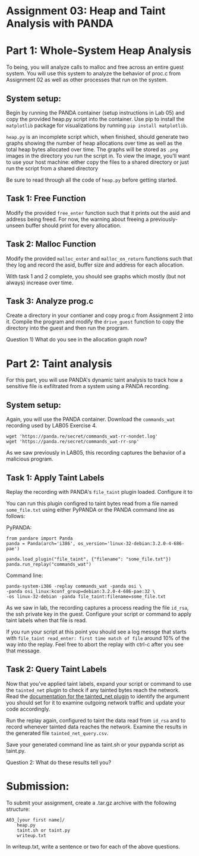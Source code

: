 Assignment 03: Heap and Taint Analysis with PANDA
===


# Part 1: Whole-System Heap Analysis

To being, you will analyze calls to malloc and free across an entire guest system.
You will use this system to analyze the behavior of proc.c from Assignment 02 as well as 
other processes that run on the system.


## System setup:
Begin by running the PANDA container (setup instructions in Lab 05) and copy
the provided heap.py script into the container. Use pip to install the `matplotlib` package
for visualizations by running `pip install matplotlib`.

`heap.py` is an incomplete script which, when finished, should generate two graphs showing
the number of heap allocations over time as well as the total heap bytes allocated over time.
The graphs will be stored as `.png` images in the directory you run the script in.
To view the image, you'll want to use your host machine: either copy the files to a shared
directory or just run the script from a shared directory

Be sure to read through all the code of `heap.py` before getting started.

## Task 1: Free Function
Modify the provided `free_enter` function such that it prints
out the asid and address being freed.
For now, the warning about freeing a previously-unseen buffer should print for every allocation.

## Task 2: Malloc Function
Modify the provided `malloc_enter` and `malloc_on_return` functions such that
they log and record the asid, buffer size and address for each allocation.

With task 1 and 2 complete, you should see graphs which mostly (but not always) increase over time.

## Task 3: Analyze prog.c
Create a directory in your contianer and copy prog.c from Assignment 2 into it.
Compile the program and modify the `drive_guest` function to copy the directory
into the guest and then run the program.

Question 1) What do you see in the allocation graph now?

# Part 2: Taint analysis

For this part, you will use PANDA's dynamic taint analysis to track how a sensitive
file is exfiltrated from a system using a PANDA recording.

## System setup:
Again, you will use the PANDA container. Download the `commands_wat` recording used by LAB05 Exercise 4.

```
wget 'https://panda.re/secret/commands_wat-rr-nondet.log'
wget 'https://panda.re/secret/commands_wat-rr-snp'
```

As we saw previously in LAB05, this recording captures the behavior of a malicious program.


## Task 1: Apply Taint Labels

Replay the recording with PANDA's `file_taint` plugin loaded. Configure it to 


You can run this plugin configred to taint bytes read from a file named `some_file.txt` using either PyPANDA
or the PANDA command line as follows:

PyPANDA:
```
from pandare import Panda
panda = Panda(arch='i386', os_version='linux-32-debian:3.2.0-4-686-pae')

panda.load_plugin("file_taint", {"filename": "some_file.txt"})
panda.run_replay("commands_wat")
```

Command line:
```
panda-system-i386 -replay commands_wat -panda osi \
-panda osi_linux:kconf_group=debian:3.2.0-4-686-pae:32 \
-os linux-32-debian -panda file_taint:filename=some_file.txt
```

As we saw in lab, the recording captures a process reading the file `id_rsa`, the ssh private key in the guest.
Configure your script or command to apply taint labels when that file is read.

If you run your script at this point you should see a log messge that starts with `file_taint read_enter: first time match of file` around 10% of the way into the replay.
Feel free to abort the replay with ctrl-c after you see that message.

## Task 2: Query Taint Labels

Now that you've applied taint labels, expand your script or command to use the `tainted_net` plugin to check
if any tainted bytes reach the network.
Read the [documentation for the tainted_net plugin](https://github.com/panda-re/panda/tree/dev/panda/plugins/tainted_net)
to identify the argument you should set for it to examine outgoing network traffic and update your code accordingly.

Run the replay again, configured to taint the data read from `id_rsa` and to record whenever tainted data reaches the network.
Examine the results in the generated file `tainted_net_query.csv`.

Save your generated command line as taint.sh or your pypanda script as taint.py.

Question 2: What do these results tell you?


# Submission:

To submit your assignment, create a .tar.gz archive with the following structure:

```
A03_[your first name]/
    heap.py
    taint.sh or taint.py
    writeup.txt
```

In writeup.txt, write a sentence or two for each of the above questions.


